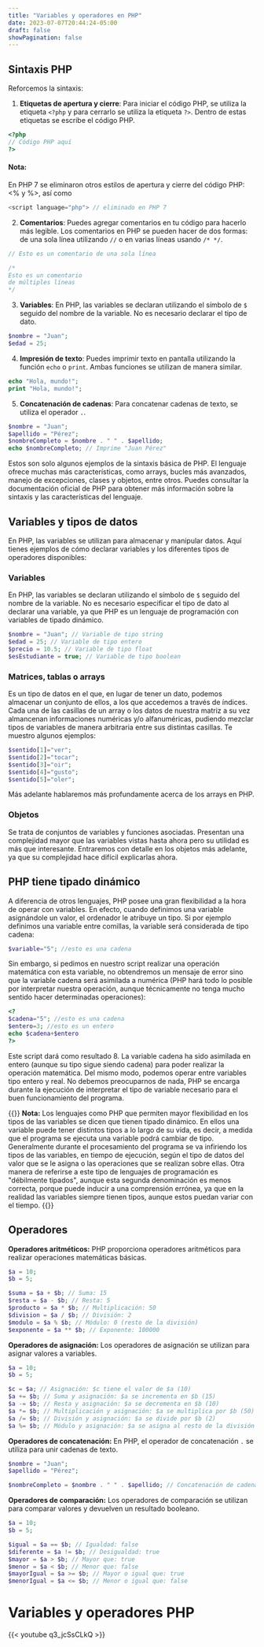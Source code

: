 ```yaml
---
title: "Variables y operadores en PHP"
date: 2023-07-07T20:44:24-05:00
draft: false
showPagination: false
---
```


## Sintaxis PHP

Reforcemos la sintaxis:

1. **Etiquetas de apertura y cierre**: Para iniciar el código PHP, se utiliza la etiqueta `<?php` y para cerrarlo se utiliza la etiqueta `?>`. Dentro de estas etiquetas se escribe el código PHP.

```php
<?php
// Código PHP aquí
?>
```

#### Nota:

En PHP 7 se eliminaron otros estilos de apertura y cierre del código PHP: <% y %>, así como

```php
<script language="php"> // eliminado en PHP 7
```

2. **Comentarios**: Puedes agregar comentarios en tu código para hacerlo más legible. Los comentarios en PHP se pueden hacer de dos formas: de una sola línea utilizando `//` o en varias líneas usando `/* */`.

```php
// Esto es un comentario de una sola línea

/*
Esto es un comentario
de múltiples líneas
*/
```

3. **Variables**: En PHP, las variables se declaran utilizando el símbolo de `$` seguido del nombre de la variable. No es necesario declarar el tipo de dato.

```php
$nombre = "Juan";
$edad = 25;
```

4. **Impresión de texto**: Puedes imprimir texto en pantalla utilizando la función `echo` o `print`. Ambas funciones se utilizan de manera similar.

```php
echo "Hola, mundo!";
print "Hola, mundo!";
```

5. **Concatenación de cadenas**: Para concatenar cadenas de texto, se utiliza el operador `.`.

```php
$nombre = "Juan";
$apellido = "Pérez";
$nombreCompleto = $nombre . " " . $apellido;
echo $nombreCompleto; // Imprime "Juan Pérez"
```

Estos son solo algunos ejemplos de la sintaxis básica de PHP. El lenguaje ofrece muchas más características, como arrays, bucles más avanzados, manejo de excepciones, clases y objetos, entre otros. Puedes consultar la documentación oficial de PHP para obtener más información sobre la sintaxis y las características del lenguaje.

## Variables y tipos de datos

En PHP, las variables se utilizan para almacenar y manipular datos. Aquí tienes ejemplos de cómo declarar variables y los diferentes tipos de operadores disponibles:

### Variables

En PHP, las variables se declaran utilizando el símbolo de `$` seguido del nombre de la variable. No es necesario especificar el tipo de dato al declarar una variable, ya que PHP es un lenguaje de programación con variables de tipado dinámico.

```php
$nombre = "Juan"; // Variable de tipo string
$edad = 25; // Variable de tipo entero
$precio = 10.5; // Variable de tipo float
$esEstudiante = true; // Variable de tipo boolean
```

### Matrices, tablas o arrays

Es un tipo de datos en el que, en lugar de tener un dato, podemos almacenar un conjunto de ellos, a los que accedemos a través de índices. Cada una de las casillas de un array o los datos de nuestra matriz a su vez almancenan informaciones numéricas y/o alfanuméricas, pudiendo mezclar tipos de variables de manera arbitraria entre sus distintas casillas. Te muestro algunos ejemplos:

```php
$sentido[1]="ver";
$sentido[2]="tocar";
$sentido[3]="oir";
$sentido[4]="gusto";
$sentido[5]="oler";
```

Más adelante hablaremos más profundamente acerca de los arrays en PHP.

### Objetos

Se trata de conjuntos de variables y funciones asociadas. Presentan una complejidad mayor que las variables vistas hasta ahora pero su utilidad es más que interesante. Entraremos con detalle en los objetos más adelante, ya que su complejidad hace difícil explicarlas ahora.

## PHP tiene tipado dinámico

A diferencia de otros lenguajes, PHP posee una gran flexibilidad a la hora de operar con variables. En efecto, cuando definimos una variable asignándole un valor, el ordenador le atribuye un tipo. Si por ejemplo definimos una variable entre comillas, la variable será considerada de tipo cadena:

```php
$variable="5"; //esto es una cadena
```

Sin embargo, si pedimos en nuestro script realizar una operación matemática con esta variable, no obtendremos un mensaje de error sino que la variable cadena será asimilada a numérica (PHP hará todo lo posible por interpretar nuestra operación, aunque técnicamente no tenga mucho sentido hacer determinadas operaciones):

```php
<?
$cadena="5"; //esto es una cadena
$entero=3; //esto es un entero
echo $cadena+$entero
?>
```

Este script dará como resultado 8. La variable cadena ha sido asimilada en entero (aunque su tipo sigue siendo cadena) para poder realizar la operación matemática. Del mismo modo, podemos operar entre variables tipo entero y real. No debemos preocuparnos de nada, PHP se encarga durante la ejecución de interpretar el tipo de variable necesario para el buen funcionamiento del programa.

{{<alert>}}
**Nota:** Los lenguajes como PHP que permiten mayor flexibilidad en los tipos de las variables se dicen que tienen tipado dinámico. En ellos una variable puede tener distintos tipos a lo largo de su vida, es decir, a medida que el programa se ejecuta una variable podrá cambiar de tipo. Generalmente durante el procesamiento del programa se va infiriendo los tipos de las variables, en tiempo de ejecución, según el tipo de datos del valor que se le asigna o las operaciones que se realizan sobre ellas. Otra manera de referirse a este tipo de lenguajes de programación es "débilmente tipados", aunque esta segunda denominación es menos correcta, porque puede inducir a una comprensión errónea, ya que en la realidad las variables siempre tienen tipos, aunque estos puedan variar con el tiempo.
{{</alert>}}

## Operadores

**Operadores aritméticos:**
PHP proporciona operadores aritméticos para realizar operaciones matemáticas básicas.

```php
$a = 10;
$b = 5;

$suma = $a + $b; // Suma: 15
$resta = $a - $b; // Resta: 5
$producto = $a * $b; // Multiplicación: 50
$division = $a / $b; // División: 2
$modulo = $a % $b; // Módulo: 0 (resto de la división)
$exponente = $a ** $b; // Exponente: 100000
```

**Operadores de asignación:**
Los operadores de asignación se utilizan para asignar valores a variables.

```php
$a = 10;
$b = 5;

$c = $a; // Asignación: $c tiene el valor de $a (10)
$a += $b; // Suma y asignación: $a se incrementa en $b (15)
$a -= $b; // Resta y asignación: $a se decrementa en $b (10)
$a *= $b; // Multiplicación y asignación: $a se multiplica por $b (50)
$a /= $b; // División y asignación: $a se divide por $b (2)
$a %= $b; // Módulo y asignación: $a se asigna al resto de la división por $b (0)
```

**Operadores de concatenación:**
En PHP, el operador de concatenación `.` se utiliza para unir cadenas de texto.

```php
$nombre = "Juan";
$apellido = "Pérez";

$nombreCompleto = $nombre . " " . $apellido; // Concatenación de cadenas
```

**Operadores de comparación:**
Los operadores de comparación se utilizan para comparar valores y devuelven un resultado booleano.

```php
$a = 10;
$b = 5;

$igual = $a == $b; // Igualdad: false
$diferente = $a != $b; // Desigualdad: true
$mayor = $a > $b; // Mayor que: true
$menor = $a < $b; // Menor que: false
$mayorIgual = $a >= $b; // Mayor o igual que: true
$menorIgual = $a <= $b; // Menor o igual que: false
```

# Variables y operadores PHP

{{< youtube q3_jcSsCLkQ >}}
